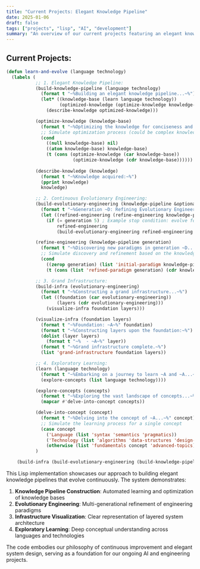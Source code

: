 ```yaml
---
title: "Current Projects: Elegant Knowledge Pipeline"
date: 2025-01-06
draft: false
tags: ["projects", "lisp", "AI", "development"]
summary: "An overview of our current projects featuring an elegant knowledge pipeline implementation in Lisp for continuous evolutionary engineering."
---
```


## Current Projects:

```lisp
(defun learn-and-evolve (language technology)
  (labels (
           ;; 1. Elegant Knowledge Pipeline:
           (build-knowledge-pipeline (language technology)
             (format t "~%Building an elegant knowledge pipeline...~%")
             (let* ((knowledge-base (learn language technology))
                    (optimized-knowledge (optimize-knowledge knowledge-base))) 
               (describe-knowledge optimized-knowledge)))

           (optimize-knowledge (knowledge-base)
             (format t "~%Optimizing the knowledge for conciseness and clarity...~%")
             ;; Simulate optimization process (could be complex knowledge compression, etc.)
             (cond
               ((null knowledge-base) nil)
               ((atom knowledge-base) knowledge-base)
               (t (cons (optimize-knowledge (car knowledge-base))
                         (optimize-knowledge (cdr knowledge-base))))))
           
           (describe-knowledge (knowledge)
             (format t "~%Knowledge acquired:~%")
             (pprint knowledge)
             knowledge)

           ;; 2. Continuous Evolutionary Engineering:
           (build-evolutionary-engineering (knowledge-pipeline &optional (generation 0))
             (format t "~%Generation ~D: Refining Evolutionary Engineering...~%" generation)
             (let ((refined-engineering (refine-engineering knowledge-pipeline generation)))
               (if (= generation 5) ; Example stop condition: evolve for 5 generations
                   refined-engineering
                   (build-evolutionary-engineering refined-engineering (+ generation 1)))))

           (refine-engineering (knowledge-pipeline generation)
             (format t "~%Discovering new paradigms in generation ~D...~%" generation)
             ;; Simulate discovery and refinement based on the knowledge pipeline
             (cond
               ((zerop generation) (list 'initial-paradigm knowledge-pipeline))
               (t (cons (list 'refined-paradigm generation) (cdr knowledge-pipeline)))))

           ;; 3. Grand Infrastructure:
           (build-infra (evolutionary-engineering)
             (format t "~%Constructing a grand infrastructure...~%")
             (let ((foundation (car evolutionary-engineering))
                   (layers (cdr evolutionary-engineering)))
               (visualize-infra foundation layers)))

           (visualize-infra (foundation layers)
             (format t "~%Foundation: ~A~%" foundation)
             (format t "~%Constructing layers upon the foundation:~%")
             (dolist (layer layers)
               (format t "~%  - ~A~%" layer))
             (format t "~%Grand infrastructure complete.~%")
             (list 'grand-infrastructure foundation layers))

           ;; 4. Exploratory Learning:
           (learn (language technology)
             (format t "~%Embarking on a journey to learn ~A and ~A...~%" language technology)
             (explore-concepts (list language technology))))

           (explore-concepts (concepts)
             (format t "~%Exploring the vast landscape of concepts...~%")
             (mapcar #'delve-into-concept concepts))

           (delve-into-concept (concept)
             (format t "~%Delving into the concept of ~A...~%" concept)
             ;; Simulate the learning process for a single concept
             (case concept
               ('Language (list 'syntax 'semantics 'pragmatics))
               ('Technology (list 'algorithms 'data-structures 'design-patterns))
               (otherwise (list 'fundamentals concept 'advanced-topics))))
           )

    (build-infra (build-evolutionary-engineering (build-knowledge-pipeline language technology)))))
```

This Lisp implementation showcases our approach to building elegant knowledge pipelines that evolve continuously. The system demonstrates:

1. **Knowledge Pipeline Construction**: Automated learning and optimization of knowledge bases
2. **Evolutionary Engineering**: Multi-generational refinement of engineering paradigms
3. **Infrastructure Visualization**: Clear representation of layered system architecture
4. **Exploratory Learning**: Deep conceptual understanding across languages and technologies

The code embodies our philosophy of continuous improvement and elegant system design, serving as a foundation for our ongoing AI and engineering projects.